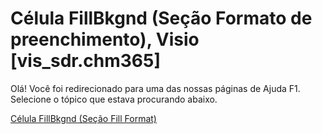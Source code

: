 
# Célula FillBkgnd (Seção Formato de preenchimento), Visio [vis_sdr.chm365]

Olá! Você foi redirecionado para uma das nossas páginas de Ajuda F1. Selecione o tópico que estava procurando abaixo.

[Célula FillBkgnd (Seção Fill Format)](http://msdn.microsoft.com/library/603d698f-a025-538c-8767-18e7716a9a5f%28Office.15%29.aspx)
